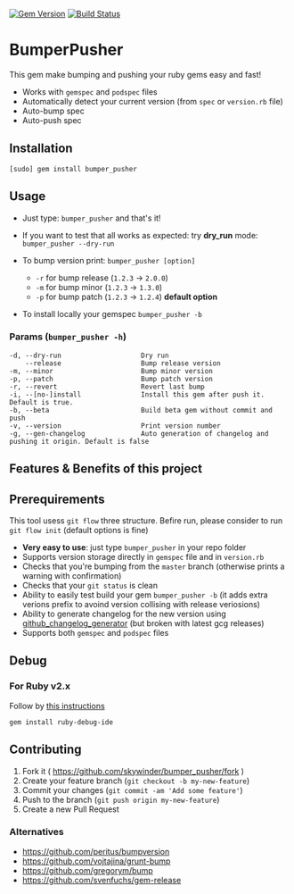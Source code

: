 [![Gem Version](https://badge.fury.io/rb/bumper_pusher.svg)](http://badge.fury.io/rb/bumper_pusher)
[![Build Status](https://travis-ci.org/skywinder/bumper_pusher.svg?branch=master)](https://travis-ci.org/skywinder/bumper_pusher)


# BumperPusher

This gem make bumping and pushing your ruby gems easy and fast!

- Works with `gemspec` and `podspec` files
- Automatically detect your current version (from `spec` or `version.rb` file)
- Auto-bump spec
- Auto-push spec

## Installation
	[sudo] gem install bumper_pusher

## Usage
- Just type: `bumper_pusher` and that's it!
- If you want to test that all works as expected: try **dry_run** mode: `bumper_pusher --dry-run` 
- To bump version print: `bumper_pusher [option]`
	- `-r` for bump release (`1.2.3` -> `2.0.0`)
	- `-m` for bump minor (`1.2.3` -> `1.3.0`)
	- `-p` for bump patch (`1.2.3` -> `1.2.4`) **default option**
	
- To install locally your gemspec `bumper_pusher -b`

### Params (`bumper_pusher -h`)
    -d, --dry-run                    Dry run
        --release                    Bump release version
    -m, --minor                      Bump minor version
    -p, --patch                      Bump patch version
    -r, --revert                     Revert last bump
    -i, --[no-]install               Install this gem after push it. Default is true.
    -b, --beta                       Build beta gem without commit and push
    -v, --version                    Print version number
    -g, --gen-changelog              Auto generation of changelog and pushing it origin. Default is false

## Features & Benefits of this project

## Prerequirements

This tool usess `git flow` three structure. 
Befire run, please consider to run `git flow init` (default options is fine) 

- **Very easy to use**: just type `bumper_pusher` in your repo folder
- Supports version storage directly in `gemspec` file and in `version.rb`
- Checks that you're bumping from the `master` branch (otherwise prints a warning with confirmation)
- Checks that your `git status` is clean
- Ability to easily test build your gem `bumper_pusher -b` (it adds extra verions prefix to avoind version collising with release veriosions)
- Ability to generate changelog for the new version using [github_changelog_generator](https://github.com/skywinder/Github-Changelog-Generator) (but broken with latest gcg releases)
- Supports both `gemspec` and `podspec` files

## Debug

### For Ruby v2.x
Follow by [this instructions](https://dev.to/dnamsons/ruby-debugging-in-vscode-3bkj)
```
gem install ruby-debug-ide
```

## Contributing

1. Fork it ( https://github.com/skywinder/bumper_pusher/fork )
2. Create your feature branch (`git checkout -b my-new-feature`)
3. Commit your changes (`git commit -am 'Add some feature'`)
4. Push to the branch (`git push origin my-new-feature`)
5. Create a new Pull Request


### Alternatives
- https://github.com/peritus/bumpversion
- https://github.com/vojtajina/grunt-bump
- https://github.com/gregorym/bump
- https://github.com/svenfuchs/gem-release

